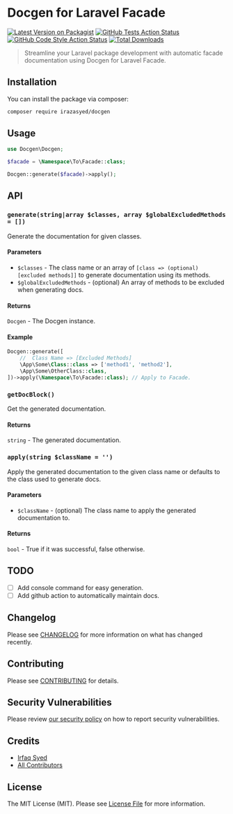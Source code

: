 # Docgen for Laravel Facade

[![Latest Version on Packagist](https://img.shields.io/packagist/v/irazasyed/docgen.svg?style=flat-square)](https://packagist.org/packages/irazasyed/docgen)
[![GitHub Tests Action Status](https://img.shields.io/github/actions/workflow/status/irazasyed/docgen/run-tests.yml?branch=main&label=tests&style=flat-square)](https://github.com/irazasyed/docgen/actions?query=workflow%3Arun-tests+branch%3Amain)
[![GitHub Code Style Action Status](https://img.shields.io/github/actions/workflow/status/irazasyed/docgen/fix-php-code-style-issues.yml?branch=main&label=code%20style&style=flat-square)](https://github.com/irazasyed/docgen/actions?query=workflow%3A"Fix+PHP+code+style+issues"+branch%3Amain)
[![Total Downloads](https://img.shields.io/packagist/dt/irazasyed/docgen.svg?style=flat-square)](https://packagist.org/packages/irazasyed/docgen)

> Streamline your Laravel package development with automatic facade documentation using Docgen for Laravel Facade.

## Installation

You can install the package via composer:

```bash
composer require irazasyed/docgen
```

## Usage

```php
use Docgen\Docgen;

$facade = \Namespace\To\Facade::class;

Docgen::generate($facade)->apply();
```

## API

### `generate(string|array $classes, array $globalExcludedMethods = [])`

Generate the documentation for given classes.

#### Parameters

- `$classes` - The class name or an array of `[class => (optional) [excluded methods]]` to generate documentation using its methods.
- `$globalExcludedMethods` - (optional) An array of methods to be excluded when generating docs.

#### Returns

`Docgen` - The Docgen instance.

#### Example

```php
Docgen::generate([
    //  Class Name => [Excluded Methods]
    \App\Some\Class::class => ['method1', 'method2'],
    \App\Some\OtherClass::class,
])->apply(\Namespace\To\Facade::class); // Apply to Facade.
```

### `getDocBlock()`

Get the generated documentation.

#### Returns

`string` - The generated documentation.

### `apply(string $className = '')`

Apply the generated documentation to the given class name or defaults to the class used to generate docs.

#### Parameters

- `$className` - (optional) The class name to apply the generated documentation to.

#### Returns

`bool` - True if it was successful, false otherwise.

## TODO

- [ ] Add console command for easy generation.
- [ ] Add github action to automatically maintain docs.

## Changelog

Please see [CHANGELOG](CHANGELOG.md) for more information on what has changed recently.

## Contributing

Please see [CONTRIBUTING](CONTRIBUTING.md) for details.

## Security Vulnerabilities

Please review [our security policy](../../security/policy) on how to report security vulnerabilities.

## Credits

- [Irfaq Syed](https://github.com/irazasyed)
- [All Contributors](../../contributors)

## License

The MIT License (MIT). Please see [License File](LICENSE.md) for more information.
